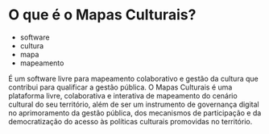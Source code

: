 # O que é o Mapas Culturais?

- software
- cultura
- mapa
- mapeamento

É um software livre para mapeamento colaborativo e gestão da cultura que contribui para qualificar a gestão pública.
O Mapas Culturais é uma plataforma livre, colaborativa e interativa de mapeamento do cenário cultural do seu território, além de ser um instrumento de governança digital no aprimoramento da gestão pública, dos mecanismos de participação e da democratização do acesso às políticas culturais promovidas no território.
